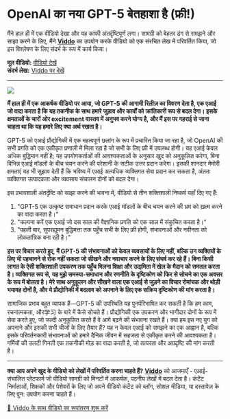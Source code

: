 # OpenAI का नया GPT-5 बेतहाशा है (फ्री!)

मैंने हाल ही में एक वीडियो देखा और यह काफी अंतर्दृष्टिपूर्ण लगा। सामग्री को बेहतर ढंग से समझने और साझा करने के लिए, मैंने **[Viddo](https://viddo.pro/)** का उपयोग करके वीडियो को एक संरचित लेख में परिवर्तित किया, जो इस विश्लेषण के लिए संदर्भ के रूप में कार्य किया।

**मूल वीडियो:** [वीडियो देखें](https://www.youtube.com/watch?v=rYpN4FArM4M)  
**संदर्भ लेख:** [Viddo पर देखें](https://viddo.pro/zh/video-result/2773550e-ffda-4496-acc2-6facc3c13e94)

---

![](https://img.youtube.com/vi/rYpN4FArM4M/0.jpg)

**मैं हाल ही में एक आकर्षक वीडियो पर आया, जो GPT-5 की आगामी रिलीज़ का विवरण देता है, एक एआई जो वादा करता है कि यह तकनीक के साथ हमारे जुड़ाव और कार्यों को क्रांतिकारी रूप से बदल देगा। इसके क्षमताओं के चारों ओर excitement वास्तव में अनुभव करने योग्य है, और मैं इस पर गहराई से जाना चाहता था कि यह हमारे लिए क्या अर्थ रखता है।**

GPT-5 को एआई प्रौद्योगिकी में एक महत्वपूर्ण छलांग के रूप में प्रचारित किया जा रहा है, जो OpenAI की सभी प्रगति को एक एकीकृत प्रणाली में मिला रहा है जो सभी के लिए फ्री में उपलब्ध होगी। यह एआई केवल अधिक बुद्धिमान नहीं है; यह उपयोगकर्ताओं की आवश्यकताओं के अनुसार खुद को अनुकूलित करेगा, बिना विभिन्न एआई मॉडलों के बीच चयन करने की परेशानी के सटीक उत्तर प्रदान करेगा। इसकी शानदार मेमोरी क्षमताएं यह भी सुझाव देती हैं कि भविष्य में एआई अत्यधिक व्यक्तिगत सेवा प्रदान कर सकता है, अंततः व्यक्तिगत उत्पादकता और व्यवसाय संचालन दोनों को बदल देगा।

इस प्रभावशाली अंतर्दृष्टि को साझा करने की भावना में, वीडियो से तीन शक्तिशाली निष्कर्ष यहाँ दिए गए हैं:  
1. "GPT-5 एक उत्कृष्ट समाधान प्रदान करके एआई मॉडलों के बीच चयन करने की भ्रम को ख़त्म करने का वादा करता है।"  
2. "कल्पना करें एक एआई जो दस साल की वैज्ञानिक प्रगति को एक साल में संकुचित करता है।"  
3. "पहली बार, सुपरह्यूमन बुद्धिमत्ता तक पहुँच सभी के लिए फ्री होगी, संभावनाओं और नवीनता को लोकतांत्रिक बना रही है।"

**इस पर विचार करते हुए, मैं GPT-5 की संभावनाओं को केवल व्यवसायों के लिए नहीं, बल्कि उन व्यक्तियों के लिए भी पहचानने से रोक नहीं सकता जो सीखने और नवाचार करने के लिए संघर्ष कर रहे हैं। बिना किसी लागत के ऐसी शक्तिशाली उपकरण तक पहुँच मिलना शिक्षा और उद्यमिता में खेल के मैदान को समतल करता है। व्यक्तिगत रूप से, यह मुझे समस्या-समाधान और रणनीति के दृष्टिकोण को फिर से सोचने का एक अवसर के रूप में बोलता है। मेरे साथ अनुकूलन और सीखने वाला एक एआई से जुड़ने का विचार रोमांचक और थोड़ी भयावह दोनों है, और ये प्रौद्योगिकी में बदलाव को अपनाने के लिए एक सक्रिय दृष्टिकोण की मांग करता है।**

सामाजिक प्रभाव बहुत व्यापक हैं—GPT-5 की उपस्थिति यह पुनर्परिभाषित कर सकती है कि हम काम, रचनात्मकता, और学习 के बारे में कैसे सोचते हैं। प्रौद्योगिकी एक उपकरण और भागीदार दोनों के रूप में सेवा करते हुए, जो जल्दी अनुकूलित करते हैं वे आगे बढ़ने की संभावना रखते हैं। क्या हम इस नए युग को अपनाने और इसकी सभी चीजों के लिए तैयार हैं? यह न केवल एआई को समझने का एक आह्वान है, बल्कि इसके परिवर्तनकारी संभावनाओं को हमारे दैनिक जीवन में सहजता से एकीकृत करने की आवश्यकता है। गर्मियों की उलटी गिनती एक तकनीकी मोड़ का वादा करती है, जो तत्परता और अग्रदृष्टि की मांग करती है।

---

**क्या आप अपने खुद के वीडियो को लेखों में परिवर्तित करना चाहते हैं?** **[Viddo](https://viddo.pro/)** को आजमाएँ - एआई-संचालित प्लेटफार्म जो वीडियो सामग्री को मिनटों में आकर्षक, पठनीय लेखों में बदल देता है। कंटेंट निर्माताओं, शिक्षकों और पेशेवरों के लिए जो अपने वीडियो कंटेंट को ब्लॉग, सोशल मीडिया, या दस्तावेज़ के लिए पुन: उपयोग करना चाहते हैं।

[🚀 Viddo के साथ वीडियो का रूपांतरण शुरू करें](https://viddo.pro/)